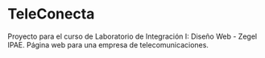 # TeleConecta
Proyecto para el curso de Laboratorio de Integración I: Diseño Web - Zegel IPAE. Página web para una empresa de telecomunicaciones.
